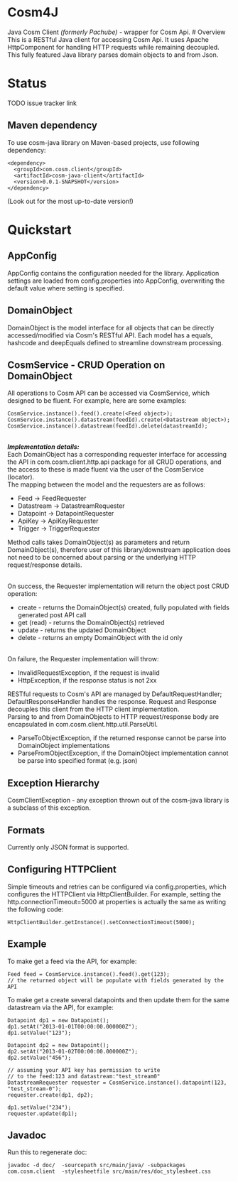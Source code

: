 Cosm4J
=========

<p>
Java Cosm Client <i>(formerly Pachube)</i> - wrapper for Cosm Api. 
# Overview
This is a RESTful Java client for accessing Cosm Api. It uses Apache HttpComponent for handling HTTP requests while remaining decoupled. This fully featured Java library parses domain objects to and from Json.

# Status

TODO issue tracker link

## Maven dependency

To use cosm-java library on Maven-based projects, use following dependency:

    <dependency>
      <groupId>com.cosm.client</groupId>
      <artifactId>cosm-java-client</artifactId>
      <version>0.0.1-SNAPSHOT</version>
    </dependency>

(Look out for the most up-to-date version!)

# Quickstart

## AppConfig

AppConfig contains the configuration needed for the library. 
Application settings are loaded from config.properties into AppConfig, overwriting the default value where setting is specified. 

## DomainObject

DomainObject is the model interface for all objects that can be directly accessed/modified via Cosm's RESTful API.
Each model has a equals, hashcode and deepEquals defined to streamline downstream processing.

## CosmService - CRUD Operation on DomainObject

All operations to Cosm API can be accessed via CosmService, which designed to be fluent. For example, here are some examples: 

	CosmService.instance().feed().create(<Feed object>); 
	CosmService.instance().datastream(feedId).create(<Datastream object>); 
	CosmService.instance().datastream(feedId).delete(datastreamId); 


<br/><b><i>Implementation details:</i></b><br/>
Each DomainObject has a corresponding requester interface for accessing the API in com.cosm.client.http.api package for all CRUD operations, and the access to these is made fluent via the user of the CosmService (locator).
<br/>The mapping between the model and the requesters are as follows:
<ul>
<li>Feed -> FeedRequester</li>
<li>Datastream -> DatastreamRequester</li>
<li>Datapoint -> DatapointRequester</li>
<li>ApiKey -> ApiKeyRequester</li>
<li>Trigger -> TriggerRequester</li>
</ul>
Method calls takes DomainObject(s) as parameters and return DomainObject(s), therefore user of this library/downstream application does not need to be concerned about parsing or the underlying HTTP request/response details.

<br/>On success, the Requester implementation will return the object post CRUD operation:
<ul>
<li>create - returns the DomainObject(s) created, fully populated with fields generated post API call</li>
<li>get (read) - returns the DomainObject(s) retrieved</li>
<li>update - returns the updated DomainObject</li>
<li>delete - returns an empty DomainObject with the id only</li>
</ul>

<br/>On failure, the Requester implementation will throw:
<ul>
<li>InvalidRequestException, if the request is invalid</li>
<li>HttpException, if the response status is not 2xx</li>
</ul> 

RESTful requests to Cosm's API are managed by DefaultRequestHandler; DefaultResponseHandler handles the response. Request and Response decouples this client from the HTTP client implementation.   
Parsing to and from DomainObjects to HTTP request/response body are encapsulated in com.cosm.client.http.util.ParseUtil. 
* ParseToObjectException, if the returned response cannot be parse into DomainObject implementations
* ParseFromObjectException, if the DomainObject implementation cannot be parse into specified format (e.g. json)

## Exception Hierarchy

CosmClientException - any exception thrown out of the cosm-java library is a subclass of this exception.

## Formats

Currently only JSON format is supported.

## Configuring HTTPClient

Simple timeouts and retries can be configured via config.properties, which configures the HTTPClient via HttpClientBuilder. 
For example, setting the http.connectionTimeout=5000 at properties is actually the same as writing the following code:

	HttpClientBuilder.getInstance().setConnectionTimeout(5000);
	
## Example

To make get a feed via the API, for example:

	Feed feed = CosmService.instance().feed().get(123);
	// the returned object will be populate with fields generated by the API

To make get a create several datapoints and then update them for the same datastream via the API, for example:

	Datapoint dp1 = new Datapoint();
	dp1.setAt("2013-01-01T00:00:00.000000Z");
	dp1.setValue("123");

	Datapoint dp2 = new Datapoint();
	dp2.setAt("2013-01-02T00:00:00.000000Z");
	dp2.setValue("456");

	// assuming your API key has permission to write 
	// to the feed:123 and datastream:"test_stream0"
	DatastreamRequester requester = CosmService.instance().datapoint(123, "test_stream-0");
	requester.create(dp1, dp2);
	
	dp1.setValue("234");
	requester.update(dp1);

## Javadoc

Run this to regenerate doc:

	javadoc -d doc/  -sourcepath src/main/java/ -subpackages com.cosm.client  -stylesheetfile src/main/res/doc_stylesheet.css 

